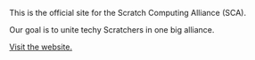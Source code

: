 This is the official site for the Scratch Computing Alliance (SCA).

Our goal is to unite techy Scratchers in one big alliance.

[Visit the website.](https://scratch-computing-alliance.github.io/)
